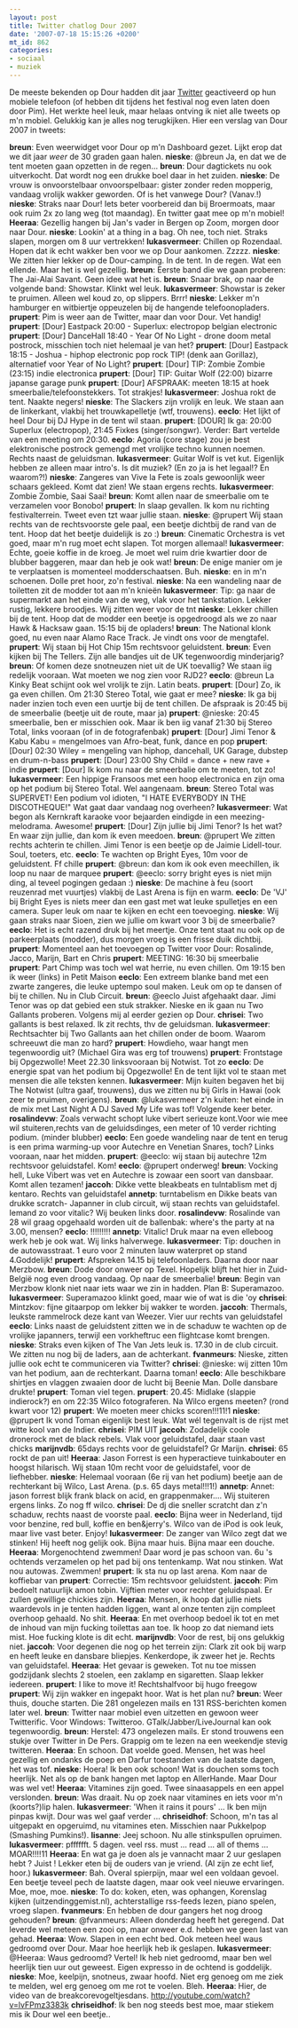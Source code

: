 ```yaml
---
layout: post
title: Twitter chatlog Dour 2007
date: '2007-07-18 15:15:26 +0200'
mt_id: 862
categories:
- sociaal
- muziek
---
```

De meeste bekenden op Dour hadden dit jaar <a href="http://twitter.com/">Twitter</a> geactiveerd op hun mobiele telefoon (of hebben dit tijdens het festival nog even laten doen door Pim). Het werkte heel leuk, maar helaas ontving ik niet alle tweets op m'n mobiel. Gelukkig kan je alles nog terugkijken. Hier een verslag van Dour 2007 in tweets:

<strong>breun</strong>: Even weerwidget voor Dour op m'n Dashboard gezet. Lijkt erop dat we dit jaar *weer* de 30 graden gaan halen.
<strong>nieske</strong>: @breun Ja, en dat we de tent moeten gaan opzetten in de regen...
<strong>breun</strong>: Dour dagtickets nu ook uitverkocht. Dat wordt nog een drukke boel daar in het zuiden.
<strong>nieske</strong>: De vrouw is onvoorstelbaar onvoorspelbaar: gister zonder reden mopperig, vandaag vrolijk wakker geworden. Of is het vanwege Dour? (Vanav.!)
<strong>nieske</strong>: Straks naar Dour! Iets beter voorbereid dan bij Broermoats, maar ook ruim 2x zo lang weg (tot maandag). En twitter gaat mee op m'n mobiel!
<strong>Heeraa</strong>: Gezellig hangen bij Jan's vader in Bergen op Zoom, morgen door naar Dour.
<strong>nieske</strong>: Lookin' at a thing in a bag. Oh nee, toch niet. Straks slapen, morgen om 8 uur vertrekken!
<strong>lukasvermeer</strong>: Chillen op Rozendaal. Hopen dat ik echt wakker ben voor we op Dour aankomen. Zzzzz.
<strong>nieske</strong>: We zitten hier lekker op de Dour-camping. In de tent. In de regen. Wat een ellende. Maar het is wel gezellig.
<strong>breun</strong>: Eerste band die we gaan proberen: The Jai-Alai Savant. Geen idee wat het is.
<strong>breun</strong>: Snaar brak, op naar de volgende band: Showstar. Klinkt wel leuk.
<strong>lukasvermeer</strong>: Showstar is zeker te pruimen. Alleen wel koud zo, op slippers. Brrr!
<strong>nieske</strong>: Lekker m'n hamburger en witbiertje oppeuzelen bij de hangende telefoonopladers.
<strong>prupert</strong>: Pim is weer aan de Twitter, maar dan voor Dour. Vet handig!
<strong>prupert</strong>: [Dour] Eastpack 20:00 - Superlux: electropop belgian electronic
<strong>prupert</strong>: [Dour] DanceHall 18:40 - Year Of No Light - drone doom metal postrock, misschien toch niet helemaal je van het?
<strong>prupert</strong>: [Dour] Eastpack 18:15 - Joshua - hiphop electronic pop rock TIP! (denk aan Gorillaz), alternatief voor Year of No Light?
<strong>prupert</strong>: [Dour] TIP: Zombie Zombie (23:15) indie electronica
<strong>prupert</strong>: [Dour] TIP: Guitar Wolf (22:00) bizarre japanse garage punk
<strong>prupert</strong>: [Dour] AFSPRAAK: meeten 18:15 at hoek smeerbalie/telefoonstekkers. Tot strakjes!
<strong>lukasvermeer</strong>: Joshua rokt de tent. Naakte negers!
<strong>nieske</strong>: The Slackers zijn vrolijk en leuk. We staan aan de linkerkant, vlakbij het trouwkapelletje (wtf, trouwens).
<strong>eeclo</strong>: Het lijkt of heel Dour bij DJ Hype in de tent wil staan.
<strong>prupert</strong>: [DOUR] Ik ga: 20:00 Superlux (electropop), 21:45 Fixkes (singer/songwr). Verder: Bart vertelde van een meeting om 20:30.
<strong>eeclo</strong>: Agoria (core stage) zou je best elektronische postrock gemengd met vrolijke techno kunnen noemen. Rechts naast de geluidsman.
<strong>lukasvermeer</strong>: Guitar Wolf is vet kut. Eigenlijk hebben ze alleen maar intro's. Is dit muziek? (En zo ja is het legaal!? En waarom?!)
<strong>nieske</strong>: Zangeres van Vive la Fete is zoals gewoonlijk weer schaars gekleed. Komt dat zien! We staan ergens rechts.
<strong>lukasvermeer</strong>: Zombie Zombie, Saai Saai!
<strong>breun</strong>: Komt allen naar de smeerbalie om te verzamelen voor Bonobo!
<strong>prupert</strong>: In slaap gevallen. Ik kom nu richting festivalterrein. Tweet even tzt waar jullie staan.
<strong>nieske</strong>: @prupert Wij staan rechts van de rechtsvoorste gele paal, een beetje dichtbij de rand van de tent. Hoop dat het beetje duidelijk is zo :)
<strong>breun</strong>: Cinematic Orchestra is vet goed, maar m'n rug moet echt slapen. Tot morgen allemaal!
<strong>lukasvermeer</strong>: Echte, goeie koffie in de kroeg. Je moet wel ruim drie kwartier door de blubber baggeren, maar dan heb je ook wat!
<strong>breun</strong>: De enige manier om je te verplaatsen is momenteel modderschaatsen. Buh.
<strong>nieske</strong>: en in m'n schoenen. Dolle pret hoor, zo'n festival.
<strong>nieske</strong>: Na een wandeling naar de toiletten zit de modder tot aan m'n knieën
<strong>lukasvermeer</strong>: Tip: ga naar de supermarkt aan het einde van de weg, vlak voor het tankstation. Lekker rustig, lekkere broodjes. Wij zitten weer voor de tnt
<strong>nieske</strong>: Lekker chillen bij de tent. Hoop dat de modder een beetje is opgedroogd als we zo naar Hawk &amp; Hacksaw gaan. 15:15 bij de opladers!
<strong>breun</strong>: The National klonk goed, nu even naar Alamo Race Track. Je vindt ons voor de mengtafel.
<strong>prupert</strong>: Wij staan bij Hot Chip 15m rechtsvoor geluidstent.
<strong>breun</strong>: Even kijken bij The Tellers. Zijn alle bandjes uit de UK tegenwoordig minderjarig?
<strong>breun</strong>: Of komen deze snotneuzen niet uit de UK toevallig? We staan iig redelijk vooraan. Wat moeten we nog zien voor RJD2?
<strong>eeclo</strong>: @breun La Kinky Beat schijnt ook wel vrolijk te zijn. Latin beats.
<strong>prupert</strong>: [Dour] Zo, ik ga even chillen. Om 21:30 Stereo Total, wie gaat er mee?
<strong>nieske</strong>: Ik ga bij nader inzien toch even een uurtje bij de tent chillen. De afspraak is 20:45 bij de smeerbalie (beetje uit de route, maar ja)
<strong>prupert</strong>: @nieske: 20:45 smeerbalie, ben er misschien ook. Maar ik ben iig vanaf 21:30 bij Stereo Total, links vooraan (of in de fotografenbak)
<strong>prupert</strong>: [Dour] Jimi Tenor &amp; Kabu Kabu = mengelmoes van Afro-beat, funk, dance en pop
<strong>prupert</strong>: [Dour] 02:30 Wiley = mengeling van hiphop, dancehall, UK Garage, dubstep en drum-n-bass
<strong>prupert</strong>: [Dour] 23:00 Shy Child = dance + new rave + indie
<strong>prupert</strong>: [Dour] Ik kom nu naar de smeerbalie om te meeten, tot zo!
<strong>lukasvermeer</strong>: Een hippige Fransoos met een hoop electronica en zijn oma op het podium bij Stereo Total. Wel aangenaam.
<strong>breun</strong>: Stereo Total was SUPERVET! Een podium vol idioten, "I HATE EVERYBODY IN THE DISCOTHEQUE!" Wat gaat daar vandaag nog overheen?
<strong>lukasvermeer</strong>: Wat begon als Kernkraft karaoke voor bejaarden eindigde in een meezing-melodrama. Awesome!
<strong>prupert</strong>: [Dour] Zijn jullie bij Jimi Tenor? Is het wat? En waar zijn jullie, dan kom ik even meedoen.
<strong>breun</strong>: @prupert We zitten rechts achterin te chillen. Jimi Tenor is een beetje op de Jaimie Lidell-tour. Soul, toeters, etc.
<strong>eeclo</strong>: Te wachten op Bright Eyes, 10m voor de geluidstent. Ff chille
<strong>prupert</strong>: @breun: dan kom ik ook even meechillen, ik loop nu naar de marquee
<strong>prupert</strong>: @eeclo: sorry bright eyes is niet mijn ding, al teveel pogingen gedaan :)
<strong>nieske</strong>: De machine à feu (soort reuzenrad met vuurtjes) vlakbij de Last Arena is fijn en warm.
<strong>eeclo</strong>: De 'VJ' bij Bright Eyes is niets meer dan een gast met wat leuke spulletjes en een camera. Super leuk om naar te kijken en echt een toevoeging.
<strong>nieske</strong>: Wij gaan straks naar Sioen, zien we jullie om kwart voor 3 bij de smeerbalie?
<strong>eeclo</strong>: Het is echt razend druk bij het meertje. Onze tent staat nu ook op de parkeerplaats (modder), dus morgen vroeg is een frisse duik dichtbij.
<strong>prupert</strong>: Momenteel aan het toevoegen op Twitter voor Dour: Rosalinde, Jacco, Marijn, Bart en Chris
<strong>prupert</strong>: MEETING: 16:30 bij smeerbalie
<strong>prupert</strong>: Part Chimp was toch wel wat herrie, nu even chillen. Om 19:15 ben ik weer (links) in Petit Maison
<strong>eeclo</strong>: Een extreem blanke band met een zwarte zangeres, die leuke uptempo soul maken. Leuk om op te dansen of bij te chillen. Nu in Club Circuit.
<strong>breun</strong>: @eeclo Juist afgehaakt daar. Jimi Tenor was op dat gebied een stuk strakker. Nieske en ik gaan nu Two Gallants proberen. Volgens mij al eerder gezien op Dour.
<strong>chrisei</strong>: Two gallants is best relaxed. Ik zit rechts, thv de geluidsman.
<strong>lukasvermeer</strong>: Rechtsachter bij Two Gallants aan het chillen onder de boom. Waarom schreeuwt die man zo hard?
<strong>prupert</strong>: Howdieho, waar hangt men tegenwoordig uit? (Michael Gira was erg tof trouwens)
<strong>prupert</strong>: Frontstage bij Opgezwolle! Meet 22.30 linksvooraan bij Notwist. Tot zo
<strong>eeclo</strong>: De energie spat van het podium bij Opgezwolle! En de tent lijkt vol te staan met mensen die alle teksten kennen.
<strong>lukasvermeer</strong>: Mijn kuiten begaven het bij The Notwist (ultra gaaf, trouwens), dus we zitten nu bij Girls in Hawai (ook zeer te pruimen, overigens).
<strong>breun</strong>: @lukasvermeer z'n kuiten: het einde in de mix met Last Night A DJ Saved My Life was tof! Volgende keer beter.
<strong>rosalindevw</strong>: Zoals verwacht schopt luke vibert serieuze kont.Voor wie mee wil stuiteren,rechts van de geluidsdinges, een meter of 10 verder richting podium. (minder blubber)
<strong>eeclo</strong>: Een goede wandeling naar de tent en terug is een prima warming-up voor Autechre en Venetian Snares, toch? Links vooraan, naar het midden.
<strong>prupert</strong>: @eeclo: wij staan bij autechre 12m rechtsvoor geluidstafel. Kom!
<strong>eeclo</strong>: @prupert onderweg!
<strong>breun</strong>: Vocking hell, Luke Vibert was vet en Autechre is zowaar een soort van dansbaar. Komt allen tezamen!
<strong>jaccoh</strong>: Dikke vette bleakbeats en tulntablism met dj kentaro. Rechts van geluidstafel
<strong>annetp</strong>: turntabelism en Dikke beats van drukke scratch- Japanner in club circuit, wij staan rechts van geluidstafel. Iemand zo voor vitalic? Wij beuken links door.
<strong>rosalindevw</strong>: Rosalinde van 28 wil graag opgehaald worden uit de ballenbak: where's the party at na 3.00, mensen?
<strong>eeclo</strong>: !!!!!!!!!
<strong>annetp</strong>: Vitalic! Druk maar na even elleboog werk heb je ook wat. Wij links halverwege.
<strong>lukasvermeer</strong>: Tip: douchen in de autowasstraat. 1 euro voor 2 minuten lauw waterpret op stand 4.Goddelijk!
<strong>prupert</strong>: Afspreken 14.15 bij telefoonladers. Daarna door naar Merzbow.
<strong>breun</strong>: Dode door onweer op Texel. Hopelijk blijft het hier in Zuid-België nog even droog vandaag. Op naar de smeerbalie!
<strong>breun</strong>: Begin van Merzbow klonk niet naar iets waar we zin in hadden. Plan B: Superamazoo.
<strong>lukasvermeer</strong>: Superamazoo klinkt goed, maar wie of wat is die 'oy
<strong>chrisei</strong>: Mintzkov: fijne gitaarpop om lekker bij wakker te worden.
<strong>jaccoh</strong>: Thermals, leukste rammelrock deze kant van Weezer. Vier uur rechts van geluidstafel 
<strong>eeclo</strong>: Links naast de geluidstent zitten we in de schaduw te wachten op de vrolijke japanners, terwijl een vorkheftruc een flightcase komt brengen.
<strong>nieske</strong>: Straks even kijken of The Van Jets leuk is. 17.30 in de club circuit. We zitten nu nog bij de laders, aan de achterkant.
<strong>fvanmeurs</strong>: Nieske, zitten jullie ook echt te communiceren via Twitter?
<strong>chrisei</strong>: @nieske: wij zitten 10m van het podium, aan de rechterkant. Daarna toman!
<strong>eeclo</strong>: Alle beschikbare shirtjes en vlaggen zwaaien door de lucht bij Beenie Man. Dolle dansbare drukte!
<strong>prupert</strong>: Toman viel tegen.
<strong>prupert</strong>: 20.45: Midlake (slappie indierock?) en om 22:35 Wilco fotograferen. Na Wilco ergens meeten? (rond kwart voor 12)
<strong>prupert</strong>: We moeten meer chicks scoren!!!11!1
<strong>nieske</strong>: @prupert Ik vond Toman eigenlijk best leuk. Wat wél tegenvalt is de rijst met witte kool van de Indier.
<strong>chrisei</strong>: PIM UIT
<strong>jaccoh</strong>: Zodadelijk coole dronerock met de black rebels. Vlak voor geluidstafel, daar staan vast chicks
<strong>marijnvdb</strong>: 65days rechts voor de geluidstafel? Gr Marijn.
<strong>chrisei</strong>: 65 rockt de pan uit!
<strong>Heeraa</strong>: Jason Forrest is een hyperactieve tuinkabouter en hoogst hilarisch. Wij staan 10m recht voor de geluidstafel, voor de liefhebber.
<strong>nieske</strong>: Helemaal vooraan (6e rij van het podium) beetje aan de rechterkant bij Wilco, Last Arena. (p.s. 65 days metal!!!1!)
<strong>annetp</strong>: Annet: jason forrest blijk frank black on acid, en grappenmaker.... Wij stuiteren ergens links. Zo nog ff wilco. 
<strong>chrisei</strong>: De dj die sneller scratcht dan z'n schaduw, rechts naast de voorste paal.
<strong>eeclo</strong>: Bijna weer in Nederland, tijd voor benzine, red bull, koffie en ben&amp;jerry's. Wilco van de iPod is ook leuk, maar live vast beter. Enjoy!
<strong>lukasvermeer</strong>: De zanger van Wilco zegt dat we stinken! Hij heeft nog gelijk ook. Bijna maar huis. Bijna maar een douche.
<strong>Heeraa</strong>: Morgenochtend zwemmen! Daar word je pas schoon van. 6u 's ochtends verzamelen op het pad bij ons tentenkamp. Wat nou stinken. Wat nou autowas. Zwemmen!
<strong>prupert</strong>: Ik sta nu op last arena. Kom naar de koffiebar van
<strong>prupert</strong>: Correctie: 15m rechtsvoor geluidstent.
<strong>jaccoh</strong>: Pim bedoelt natuurlijk amon tobin. Vijftien meter voor rechter geluidspaal. Er zullen gewillige chickies zijn.
<strong>Heeraa</strong>: Mensen, ik hoop dat jullie niets waardevols in je tenten hadden liggen, want al onze tenten zijn compleet overhoop gehaald. No shit.
<strong>Heeraa</strong>: En met overhoop bedoel ik tot en met de inhoud van mijn fucking toilettas aan toe. Ik hoop zo dat niemand iets mist. Hoe fucking klote is dit echt.
<strong>marijnvdb</strong>: Voor de rest, bij ons gelukkig niet.
<strong>jaccoh</strong>: Voor degenen die nog op het terrein zijn: Clark zit ook bij warp en heeft leuke en dansbare bliepjes. Kenkerdope, ik zweer het je. Rechts van geluidstafel.
<strong>Heeraa</strong>: Het gevaar is geweken. Tot nu toe missen godzijdank slechts 2 stoelen, een zaklamp en sigaretten. Slaap lekker iedereen.
<strong>prupert</strong>: I like to move it! Rechtshalfvoor bij hugo freegow
<strong>prupert</strong>: Wij zijn wakker en ingepakt hoor. Wat is het plan nu?
<strong>breun</strong>: Weer thuis, douche starten. Die 281 ongelezen mails en 131 RSS-berichten komen later wel.
<strong>breun</strong>: Twitter naar mobiel even uitzetten en gewoon weer Twitterific. Voor Windows: Twitteroo. GTalk/Jabber/LiveJournal kan ook tegenwoordig.
<strong>breun</strong>: Herstel: 473 ongelezen mails. Er stond trouwens een stukje over Twitter in De Pers. Grappig om te lezen na een weekendje stevig twitteren.
<strong>Heeraa</strong>: En schoon. Dat voelde goed. Mensen, het was heel gezellig en ondanks de poep en Darfur toestanden van de laatste dagen, het was tof.
<strong>nieske</strong>: Hoera! Ik ben ook schoon! Wat is douchen soms toch heerlijk. Net als op de bank hangen met laptop en AllerHande. Maar Dour was wel vet!
<strong>Heeraa</strong>: Vitamines zijn goed. Twee sinaasappels en een appel verslonden.
<strong>breun</strong>: Was draait. Nu op zoek naar vitamines en iets voor m'n (koorts?)lip halen.
<strong>lukasvermeer</strong>: 'When it rains it pours' ... Ik ben mijn pinpas kwijt. Dour was wel gaaf verder ...
<strong>chriseidhof</strong>: Schoon, m'n tas al uitgepakt en opgeruimd, nu vitamines eten. Misschien naar Pukkelpop (Smashing Pumkins!).
<strong>lisanne</strong>: Jeej schoon. Nu alle stinkspullen opruimen.
<strong>lukasvermeer</strong>: pfffffft. 5 dagen. veel rss. must ... read ... all of thems ... MOAR!!!!11
<strong>Heeraa</strong>: En wat ga je doen als je vannacht maar 2 uur geslapen hebt ? Juist ! Lekker eten bij de ouders van je vriend. (Al zijn ze echt lief, hoor.)
<strong>lukasvermeer</strong>: Bah. Overal spierpijn, maar wel een voldaan gevoel. Een beetje teveel pech de laatste dagen, maar ook veel nieuwe ervaringen. Moe, moe, moe.
<strong>nieske</strong>: To do: koken, eten, was ophangen, Korenslag kijken (uitzendinggemist.nl), achterstallige rss-feeds lezen, piano spelen, vroeg slapen.
<strong>fvanmeurs</strong>: En hebben de dour gangers het nog droog gehouden?
<strong>breun</strong>: @fvanmeurs: Alleen donderdag heeft het geregend. Dat leverde wel meteen een zooi op, maar onweer e.d. hebben we geen last van gehad.
<strong>Heeraa</strong>: Wow. Slapen in een echt bed. Ook meteen heel waus gedroomd over Dour. Maar hoe heerlijk heb ik geslapen.
<strong>lukasvermeer</strong>: @Heeraa: Waus gedroomd? Vertel! Ik heb niet gedroomd, maar ben wel heerlijk tien uur out geweest. Eigen expresso in de ochtend is goddelijk.
<strong>nieske</strong>: Moe, keelpijn, snotneus, zwaar hoofd. Niet erg genoeg om me ziek te melden, wel erg genoeg om me rot te voelen. Bleh.
<strong>Heeraa</strong>: Hier, de video van de breakcorevogeltjesdans. <a href="http://youtube.com/watch?v=lvFPmz3383k">http://youtube.com/watch?v=lvFPmz3383k</a>
<strong>chriseidhof</strong>: Ik ben nog steeds best moe, maar stiekem mis ik Dour wel een beetje..
